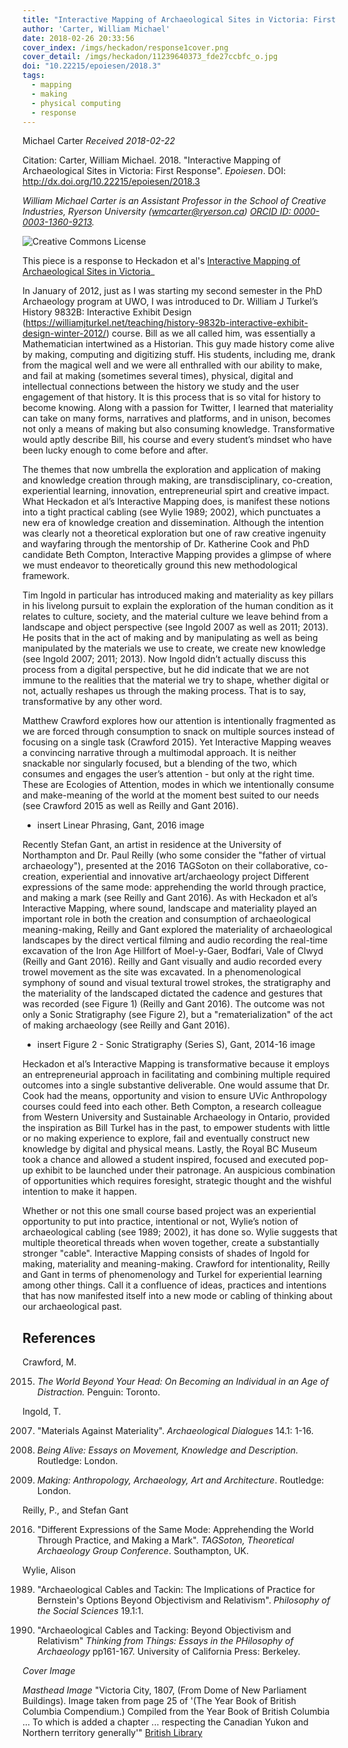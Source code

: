 ```yaml
---
title: "Interactive Mapping of Archaeological Sites in Victoria: First Response"
author: 'Carter, William Michael'
date: 2018-02-26 20:33:56
cover_index: /imgs/heckadon/response1cover.png
cover_detail: /imgs/heckadon/11239640373_fde27ccbfc_o.jpg
doi: "10.22215/epoiesen/2018.3"
tags:  
  - mapping
  - making
  - physical computing
  - response
---
```

Michael Carter
_Received 2018-02-22_

Citation: Carter, William Michael. 2018. "Interactive Mapping of Archaeological Sites in Victoria: First Response". _Epoiesen_. DOI: http://dx.doi.org/10.22215/epoiesen/2018.3

_William Michael Carter is an Assistant Professor in the School of Creative Industries, Ryerson University (wmcarter@ryerson.ca) [ORCID ID: 0000-0003-1360-9213](http://orcid.org/0000-0003-1360-9213)._

<a rel="license" href="http://creativecommons.org/licenses/by-sa/4.0/"><img alt="Creative Commons License" style="border-width:0" src="https://i.creativecommons.org/l/by-sa/4.0/80x15.png" align="left"/></a><br>


This piece is a response to Heckadon et al's [Interactive Mapping of Archaeological Sites in Victoria](/2018/02/08/interactive-mapping-archae-victoria/)_

In January of 2012, just as I was starting my second semester in the PhD Archaeology program at UWO, I was introduced to Dr. William J Turkel’s History 9832B: Interactive Exhibit Design (https://williamjturkel.net/teaching/history-9832b-interactive-exhibit-design-winter-2012/) course. Bill as we all called him, was essentially a Mathematician intertwined as a Historian. This guy made history come alive by making, computing and digitizing stuff. His students, including me, drank from the magical well and we were all enthralled with our ability to make, and fail at making (sometimes several times), physical, digital and intellectual connections between the history we study and the user engagement of that history. It is this process that is so vital for history to become knowing. Along with a passion for Twitter, I learned that materiality can take on many forms, narratives and platforms, and in unison, becomes not only a means of making but also consuming knowledge. Transformative would aptly describe Bill, his course and every student’s mindset who have been lucky enough to come before and after.


The themes that now umbrella the exploration and application of making and knowledge creation through making, are transdisciplinary, co-creation, experiential learning, innovation, entrepreneurial spirt and creative impact. What Heckadon et al’s Interactive Mapping does, is manifest these notions into a tight practical cabling (see Wylie 1989; 2002), which punctuates a new era of knowledge creation and dissemination. Although the intention was clearly not a theoretical exploration but one of raw creative ingenuity and wayfaring through the mentorship of Dr. Katherine Cook and PhD candidate Beth Compton, Interactive Mapping provides a glimpse of where we must endeavor to theoretically ground this new methodological framework.

Tim Ingold in particular has introduced making and materiality as key pillars in his livelong pursuit to explain the exploration of the human condition as it relates to culture, society, and the material culture we leave behind from a landscape and object perspective (see Ingold 2007 as well as 2011; 2013). He posits that in the act of making and by manipulating as well as being manipulated by the materials we use to create, we create new knowledge (see Ingold 2007; 2011; 2013). Now Ingold didn’t actually discuss this process from a digital perspective, but he did indicate that we are not immune to the realities that the material we try to shape, whether digital or not, actually reshapes us through the making process. That is to say, transformative by any other word.

Matthew Crawford explores how our attention is intentionally fragmented as we are forced through consumption to snack on multiple sources instead of focusing on a single task (Crawford 2015). Yet Interactive Mapping weaves a convincing narrative through a multimodal approach. It is neither snackable nor singularly focused, but a blending of the two, which consumes and engages the user’s attention -  but only at the right time. These are Ecologies of Attention, modes in which we intentionally consume and make-meaning of the world at the moment best suited to our needs (see Crawford 2015 as well as Reilly and Gant 2016).

+ insert Linear Phrasing, Gant, 2016 image

Recently Stefan Gant, an artist in residence at the University of Northampton and Dr. Paul Reilly (who some consider the "father of virtual archaeology"),  presented at the 2016 TAGSoton on their collaborative, co-creation, experiential and innovative art/archaeology project Different expressions of the same mode: apprehending the world through practice, and making a mark (see Reilly and Gant 2016). As with Heckadon et al’s Interactive Mapping, where sound, landscape and materiality played an important role in both the creation and consumption of archaeological meaning-making, Reilly and Gant explored the materiality of archaeological landscapes by the direct vertical filming and audio recording the real-time excavation of the Iron Age Hillfort of Moel-y-Gaer, Bodfari, Vale of Clwyd (Reilly and Gant 2016). Reilly and Gant visually and audio recorded every trowel movement as the site was excavated. In a phenomenological symphony of sound and visual textural trowel strokes, the stratigraphy and the materiality of the landscaped dictated the cadence and gestures that was recorded (see Figure 1) (Reilly and Gant 2016). The outcome was not only a Sonic Stratigraphy (see Figure 2), but a "rematerialization" of the act of making archaeology (see Reilly and Gant 2016).

+ insert Figure 2 - Sonic Stratigraphy (Series S), Gant, 2014-16 image

Heckadon et al’s Interactive Mapping is transformative because it employs an entrepreneurial approach in facilitating and combining multiple required outcomes into a single substantive deliverable. One would assume that Dr. Cook had the means, opportunity and vision to ensure UVic Anthropology courses could feed into each other. Beth Compton, a research colleague from Western University and Sustainable Archaeology in Ontario, provided the inspiration as Bill Turkel has in the past, to empower students with little or no making experience to explore, fail and eventually construct new knowledge by digital and physical means. Lastly, the Royal BC Museum took a chance and allowed a student inspired, focused and executed pop-up exhibit to be launched under their patronage. An auspicious combination of opportunities which requires foresight, strategic thought and the wishful intention to make it happen.

Whether or not this one small course based project was an experiential opportunity to put into practice, intentional or not, Wylie’s notion of archaeological cabling (see 1989; 2002), it has done so. Wylie suggests that multiple theoretical threads when woven together, create a substantially stronger "cable". Interactive Mapping consists of shades of Ingold for making, materiality and meaning-making. Crawford for intentionality, Reilly and Gant in terms of phenomenology and Turkel for experiential learning among other things. Call it a confluence of ideas, practices and intentions that has now manifested itself into a new mode or cabling of thinking about our archaeological past.

## References

Crawford, M.

2015. _The World Beyond Your Head: On Becoming an Individual in an Age of Distraction._ Penguin: Toronto.

Ingold, T.

2007. "Materials Against Materiality". _Archaeological Dialogues_ 14.1: 1-16.

2011. _Being Alive: Essays on Movement, Knowledge and Description._ Routledge: London.

2013. _Making: Anthropology, Archaeology, Art and Architecture_. Routledge: London.

Reilly, P., and Stefan Gant

2016. "Different Expressions of the Same Mode: Apprehending the World Through Practice, and Making a Mark". _TAGSoton, Theoretical Archaeology Group Conference_. Southampton, UK.

Wylie, Alison

1989. "Archaeological Cables and Tackin: The Implications of Practice for Bernstein's Options Beyond Objectivism and Relativism". _Philosophy of the Social Sciences_ 19.1:1.

2002. "Archaeological Cables and Tacking: Beyond Objectivism and Relativism" _Thinking from Things: Essays in the PHilosophy of Archaeology_ pp161-167. University of California Press: Berkeley.

_Cover Image_

_Masthead Image_ "Victoria City, 1807, (From Dome of New Parliament Buildings). Image taken from page 25 of '(The Year Book of British Columbia Compendium.) Compiled from the Year Book of British Columbia ... To which is added a chapter ... respecting the Canadian Yukon and Northern territory generally'" [British Library](https://www.flickr.com/photos/britishlibrary/11239640373/)
